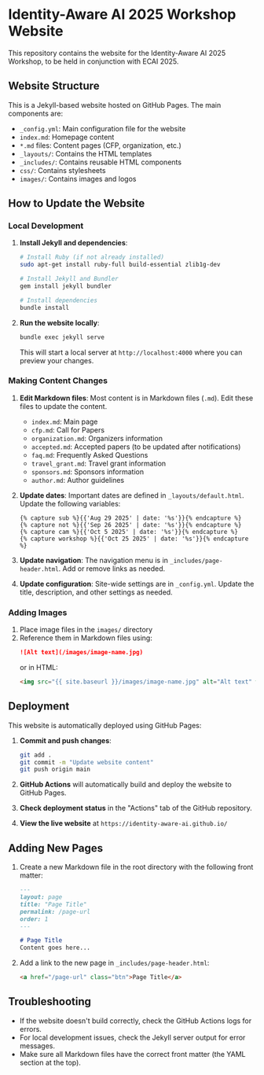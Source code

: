 # Identity-Aware AI 2025 Workshop Website

This repository contains the website for the Identity-Aware AI 2025 Workshop, to be held in conjunction with ECAI 2025.

## Website Structure

This is a Jekyll-based website hosted on GitHub Pages. The main components are:

- `_config.yml`: Main configuration file for the website
- `index.md`: Homepage content
- `*.md` files: Content pages (CFP, organization, etc.)
- `_layouts/`: Contains the HTML templates
- `_includes/`: Contains reusable HTML components
- `css/`: Contains stylesheets
- `images/`: Contains images and logos

## How to Update the Website

### Local Development

1. **Install Jekyll and dependencies**:
   ```bash
   # Install Ruby (if not already installed)
   sudo apt-get install ruby-full build-essential zlib1g-dev

   # Install Jekyll and Bundler
   gem install jekyll bundler

   # Install dependencies
   bundle install
   ```

2. **Run the website locally**:
   ```bash
   bundle exec jekyll serve
   ```
   This will start a local server at `http://localhost:4000` where you can preview your changes.

### Making Content Changes

1. **Edit Markdown files**: Most content is in Markdown files (`.md`). Edit these files to update the content.
   - `index.md`: Main page
   - `cfp.md`: Call for Papers
   - `organization.md`: Organizers information
   - `accepted.md`: Accepted papers (to be updated after notifications)
   - `faq.md`: Frequently Asked Questions
   - `travel_grant.md`: Travel grant information
   - `sponsors.md`: Sponsors information
   - `author.md`: Author guidelines

2. **Update dates**: Important dates are defined in `_layouts/default.html`. Update the following variables:
   ```liquid
   {% capture sub %}{{'Aug 29 2025' | date: '%s'}}{% endcapture %}
   {% capture not %}{{'Sep 26 2025' | date: '%s'}}{% endcapture %}
   {% capture cam %}{{'Oct 5 2025' | date: '%s'}}{% endcapture %}
   {% capture workshop %}{{'Oct 25 2025' | date: '%s'}}{% endcapture %}
   ```

3. **Update navigation**: The navigation menu is in `_includes/page-header.html`. Add or remove links as needed.

4. **Update configuration**: Site-wide settings are in `_config.yml`. Update the title, description, and other settings as needed.

### Adding Images

1. Place image files in the `images/` directory
2. Reference them in Markdown files using:
   ```markdown
   ![Alt text](/images/image-name.jpg)
   ```
   or in HTML:
   ```html
   <img src="{{ site.baseurl }}/images/image-name.jpg" alt="Alt text" width="300"/>
   ```

## Deployment

This website is automatically deployed using GitHub Pages:

1. **Commit and push changes**:
   ```bash
   git add .
   git commit -m "Update website content"
   git push origin main
   ```

2. **GitHub Actions** will automatically build and deploy the website to GitHub Pages.

3. **Check deployment status** in the "Actions" tab of the GitHub repository.

4. **View the live website** at `https://identity-aware-ai.github.io/`

## Adding New Pages

1. Create a new Markdown file in the root directory with the following front matter:
   ```markdown
   ---
   layout: page
   title: "Page Title"
   permalink: /page-url
   order: 1
   ---

   # Page Title
   Content goes here...
   ```

2. Add a link to the new page in `_includes/page-header.html`:
   ```html
   <a href="/page-url" class="btn">Page Title</a>
   ```

## Troubleshooting

- If the website doesn't build correctly, check the GitHub Actions logs for errors.
- For local development issues, check the Jekyll server output for error messages.
- Make sure all Markdown files have the correct front matter (the YAML section at the top).



